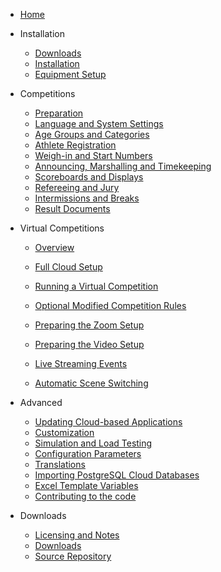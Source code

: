 * [Home](index)

* Installation
  * [Downloads](Downloads)
  * [Installation](InstallationOverview)
  * [Equipment Setup](EquipmentSetup)
  
* Competitions
  * [Preparation](Preparation)
  * [Language and System Settings](SystemSettings)
  * [Age Groups and Categories](Categories)
  * [Athlete Registration](Registration)
  * [Weigh-in and Start Numbers](WeighIn)
  * [Announcing, Marshalling and Timekeeping](Announcing)
  * [Scoreboards and Displays](Displays)
  * [Refereeing and Jury](Refereeing)
  * [Intermissions and Breaks](Breaks)
  * [Result Documents](Documents)
  
* Virtual Competitions
  * [Overview](VirtualOverview)
  * [Full Cloud Setup](HerokuLarge)
  * [Running a Virtual Competition](Zoom)
  * [Optional Modified Competition Rules](ModifiedRules)
  * [Preparing the Zoom Setup](PrepareZoomBroadcasting)
  
  * [Preparing the Video Setup](OBS)
  * [Live Streaming Events](Streaming)
  * [Automatic Scene Switching](OBSSceneSwitching)
  
* Advanced

  * [Updating Cloud-based Applications](UpdatingCloudApplications)
  * [Customization](UploadingLocalSettings)
  * [Simulation and Load Testing](Simulation)
  * [Configuration Parameters](Configuration)
  * [Translations](Translation)
  * [Importing PostgreSQL Cloud Databases](PostgreSQL)
  * [Excel Template Variables](TemplateVariables)
  * [Contributing to the code](Gitpod)

* Downloads

  * [Licensing and Notes](Licensing)
  * [Downloads](Downloads)
  * [Source Repository](https://github.com/jflamy/owlcms4)